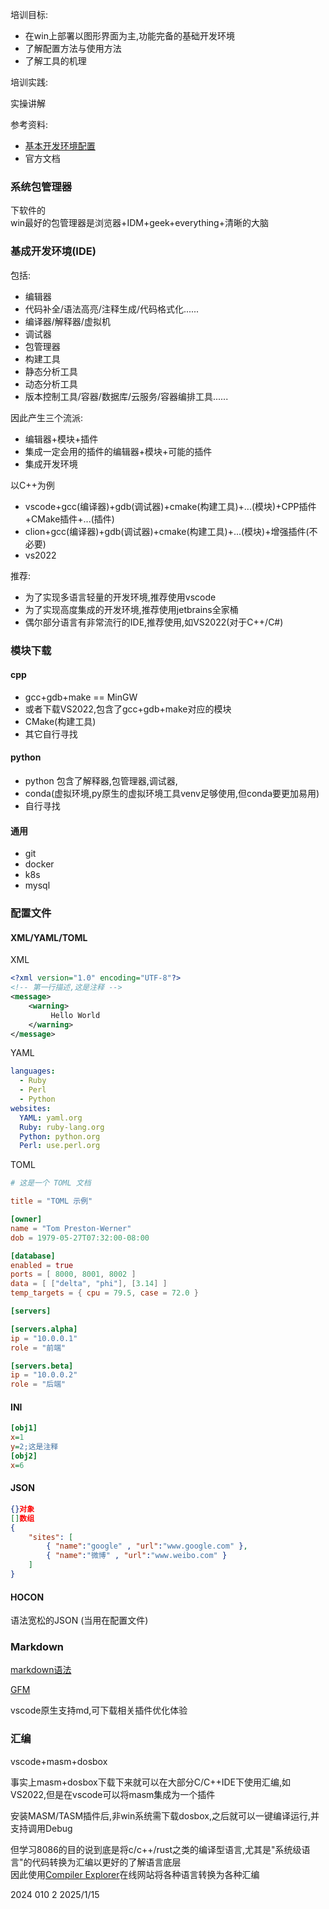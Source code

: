 培训目标:

- 在win上部署以图形界面为主,功能完备的基础开发环境
- 了解配置方法与使用方法
- 了解工具的机理

培训实践:

实操讲解

参考资料:

- [基本开发环境配置](https://www.bilibili.com/video/BV12KwgeiEVg/?spm_id_from=333.1387.homepage.video_card.click)
- 官方文档

### 系统包管理器

下软件的  
win最好的包管理器是浏览器+IDM+geek+everything+清晰的大脑  

### 基成开发环境(IDE)

包括:

- 编辑器
- 代码补全/语法高亮/注释生成/代码格式化......
- 编译器/解释器/虚拟机
- 调试器
- 包管理器
- 构建工具
- 静态分析工具
- 动态分析工具
- 版本控制工具/容器/数据库/云服务/容器编排工具......

因此产生三个流派:

- 编辑器+模块+插件
- 集成一定会用的插件的编辑器+模块+可能的插件
- 集成开发环境

以C++为例
- vscode+gcc(编译器)+gdb(调试器)+cmake(构建工具)+...(模块)+CPP插件+CMake插件+...(插件)
- clion+gcc(编译器)+gdb(调试器)+cmake(构建工具)+...(模块)+增强插件(不必要)
- vs2022

推荐:

- 为了实现多语言轻量的开发环境,推荐使用vscode
- 为了实现高度集成的开发环境,推荐使用jetbrains全家桶
- 偶尔部分语言有非常流行的IDE,推荐使用,如VS2022(对于C++/C#)

### 模块下载 

#### cpp

- gcc+gdb+make == MinGW
- 或者下载VS2022,包含了gcc+gdb+make对应的模块
- CMake(构建工具)
- 其它自行寻找

#### python

- python 包含了解释器,包管理器,调试器,
- conda(虚拟环境,py原生的虚拟环境工具venv足够使用,但conda要更加易用)
- 自行寻找

#### 通用

- git
- docker
- k8s
- mysql

### 配置文件

#### XML/YAML/TOML
XML
```xml
<?xml version="1.0" encoding="UTF-8"?>
<!-- 第一行描述,这是注释 -->
<message>
    <warning>
         Hello World
    </warning>
</message>
```
YAML
```yaml
languages:
  - Ruby
  - Perl
  - Python 
websites:
  YAML: yaml.org 
  Ruby: ruby-lang.org 
  Python: python.org 
  Perl: use.perl.org
```
TOML
```toml
# 这是一个 TOML 文档

title = "TOML 示例"

[owner]
name = "Tom Preston-Werner"
dob = 1979-05-27T07:32:00-08:00

[database]
enabled = true
ports = [ 8000, 8001, 8002 ]
data = [ ["delta", "phi"], [3.14] ]
temp_targets = { cpu = 79.5, case = 72.0 }

[servers]

[servers.alpha]
ip = "10.0.0.1"
role = "前端"

[servers.beta]
ip = "10.0.0.2"
role = "后端"
```
#### INI
```ini
[obj1]
x=1
y=2;这是注释
[obj2]
x=6
```
#### JSON
```json
{}对象
[]数组
{
    "sites": [
        { "name":"google" , "url":"www.google.com" }, 
        { "name":"微博" , "url":"www.weibo.com" }
    ]
}
```
#### HOCON
语法宽松的JSON (当用在配置文件)

### Markdown

[markdown语法](https://markdown.com.cn/basic-syntax/)

[GFM](https://gfm.docschina.org/zh-hans/%E4%BB%8B%E7%BB%8D.html)

vscode原生支持md,可下载相关插件优化体验

### 汇编

vscode+masm+dosbox

事实上masm+dosbox下载下来就可以在大部分C/C++IDE下使用汇编,如VS2022,但是在vscode可以将masm集成为一个插件

安装MASM/TASM插件后,非win系统需下载dosbox,之后就可以一键编译运行,并支持调用Debug

但学习8086的目的说到底是将c/c++/rust之类的编译型语言,尤其是"系统级语言"的代码转换为汇编以更好的了解语言底层  
因此使用[Compiler Explorer](https://godbolt.org/)在线网站将各种语言转换为各种汇编

2024 010 2 2025/1/15